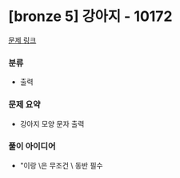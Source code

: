 # [bronze 5] 강아지 - 10172

[문제 링크](https://www.acmicpc.net/problem/10172)

### 분류
- 출력

### 문제 요약
- 강아지 모양 문자 출력

### 풀이 아이디어
- "이랑 \은 무조건 \ 동반 필수